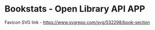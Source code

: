 # Bookstats - Open Library API APP

Favicon SVG link - https://www.svgrepo.com/svg/532298/book-section
